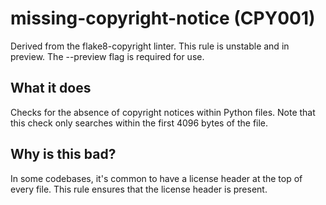 # missing-copyright-notice (CPY001)
Derived from the flake8-copyright linter.
This rule is unstable and in preview. The --preview flag is required for use.
## What it does
Checks for the absence of copyright notices within Python files.
Note that this check only searches within the first 4096 bytes of the file.
## Why is this bad?
In some codebases, it's common to have a license header at the top of every
file. This rule ensures that the license header is present.
```